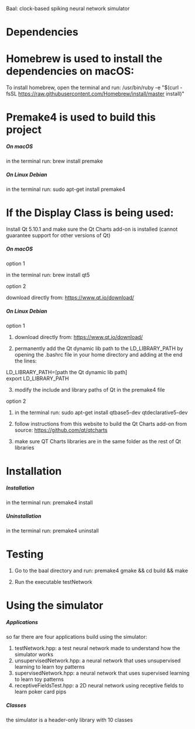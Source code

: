 Baal: clock-based spiking neural network simulator

Dependencies
==========================

# Homebrew is used to install the dependencies on macOS:

To install homebrew, open the terminal and run: /usr/bin/ruby -e \"\$(curl -fsSL
https://raw.githubusercontent.com/Homebrew/install/master install)\"

# Premake4 is used to build this project

##### On macOS #####
in the terminal run: brew install premake

##### On Linux Debian #####
in the terminal run: sudo apt-get install premake4

# If the Display Class is being used:

Install Qt 5.10.1 and make sure the Qt Charts add-on is installed (cannot guarantee support for other versions of Qt)

##### On macOS #####

option 1 

in the terminal run: brew install qt5

option 2  

download directly from: https://www.qt.io/download/

##### On Linux Debian #####

option 1

1. download directly from: https://www.qt.io/download/

2. permanently add the Qt dynamic lib path to the LD\_LIBRARY\_PATH by
opening the .bashrc file in your home directory and adding at the end
the lines:

LD\_LIBRARY\_PATH=\[path the Qt dynamic lib path\]  
export LD\_LIBRARY\_PATH 

3. modify the include and library paths of Qt in the premake4 file

option 2

1. in the terminal run: sudo apt-get install qtbase5-dev qtdeclarative5-dev

2. follow instructions from this website to build the Qt Charts add-on
from source: https://github.com/qt/qtcharts

3. make sure QT Charts libraries are in the same folder as the rest of
Qt libraries

Installation
==========================

##### Installation
in the terminal run: premake4 install

##### Uninstallation #####
in the terminal run: premake4 uninstall

Testing
==========================

1. Go to the baal directory and run: premake4 gmake && cd build &&
    make

2. Run the executable testNetwork

Using the simulator
==========================

##### Applications #####

so far there are four applications build using the simulator:

1. testNetwork.hpp: a test neural network made to understand how the simulator works
2. unsupervisedNetwork.hpp: a neural network that uses unsupervised learning to learn toy patterns
3. supervisedNetwork.hpp: a neural network that uses supervised learning to learn toy patterns
4. receptiveFieldsTest.hpp: a 2D neural network using receptive fields to learn poker card pips


##### Classes #####

the simulator is a header-only library with 10 classes